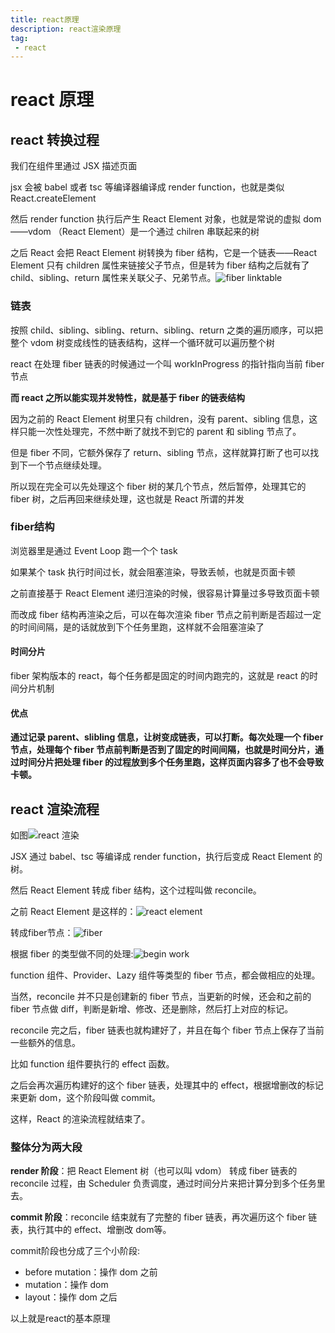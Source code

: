 ```yaml
---
title: react原理
description: react渲染原理
tag:
 - react
---
```


# react 原理

## react 转换过程

我们在组件里通过 JSX 描述页面

jsx 会被 babel 或者 tsc 等编译器编译成 render function，也就是类似 React.createElement

然后 render function 执行后产生 React Element 对象，也就是常说的虚拟 dom——vdom （React Element）是一个通过 chilren 串联起来的树

之后 React 会把 React Element 树转换为 fiber 结构，它是一个链表——React Element 只有 children 属性来链接父子节点，但是转为 fiber 结构之后就有了 child、sibling、return 属性来关联父子、兄弟节点。![fiber linktable](https://p6-juejin.byteimg.com/tos-cn-i-k3u1fbpfcp/c24402bd7f224b32a5c16ef901d9be72~tplv-k3u1fbpfcp-jj-mark:2079:0:0:0:q75.awebp#?w=1514&h=394&s=31640&e=png&b=ffffff)

### 链表

按照 child、sibling、sibling、return、sibling、return 之类的遍历顺序，可以把整个 vdom 树变成线性的链表结构，这样一个循环就可以遍历整个树

react 在处理 fiber 链表的时候通过一个叫 workInProgress 的指针指向当前 fiber 节点

**而 react 之所以能实现并发特性，就是基于 fiber 的链表结构**

因为之前的 React Element 树里只有 children，没有 parent、sibling 信息，这样只能一次性处理完，不然中断了就找不到它的 parent 和 sibling 节点了。

但是 fiber 不同，它额外保存了 return、sibling 节点，这样就算打断了也可以找到下一个节点继续处理。

所以现在完全可以先处理这个 fiber 树的某几个节点，然后暂停，处理其它的 fiber 树，之后再回来继续处理，这也就是 React 所谓的并发

### fiber结构

浏览器里是通过 Event Loop 跑一个个 task

如果某个 task 执行时间过长，就会阻塞渲染，导致丢帧，也就是页面卡顿

之前直接基于 React Element 递归渲染的时候，很容易计算量过多导致页面卡顿

而改成 fiber 结构再渲染之后，可以在每次渲染 fiber 节点之前判断是否超过一定的时间间隔，是的话就放到下个任务里跑，这样就不会阻塞渲染了

#### 时间分片

fiber 架构版本的 react，每个任务都是固定的时间内跑完的，这就是 react 的时间分片机制

#### 优点

**通过记录 parent、slibling 信息，让树变成链表，可以打断。每次处理一个 fiber 节点，处理每个 fiber 节点前判断是否到了固定的时间间隔，也就是时间分片，通过时间分片把处理 fiber 的过程放到多个任务里跑，这样页面内容多了也不会导致卡顿。**

## react 渲染流程

如图![react 渲染](https://p9-juejin.byteimg.com/tos-cn-i-k3u1fbpfcp/4b061ec85d9641799a8469d68738aa13~tplv-k3u1fbpfcp-jj-mark:2079:0:0:0:q75.awebp#?w=1304&h=740&s=251224&e=png&b=fefdfd)

JSX 通过 babel、tsc 等编译成 render function，执行后变成 React Element 的树。

然后 React Element 转成 fiber 结构，这个过程叫做 reconcile。

之前 React Element 是这样的：![react element](https://p3-juejin.byteimg.com/tos-cn-i-k3u1fbpfcp/2365411a4943452d80c2131c0d9e4921~tplv-k3u1fbpfcp-jj-mark:2079:0:0:0:q75.awebp#?w=958&h=552&s=243470&e=png&b=1e1d1d)

转成fiber节点：![fiber](https://p9-juejin.byteimg.com/tos-cn-i-k3u1fbpfcp/9af31e4963164a4782bbe45573b4be15~tplv-k3u1fbpfcp-jj-mark:2079:0:0:0:q75.awebp#?w=800&h=710&s=111403&e=png&b=1f1f1f)

根据 fiber 的类型做不同的处理:![begin work](https://p3-juejin.byteimg.com/tos-cn-i-k3u1fbpfcp/4914c89a34c447c3a1d3e317a336162e~tplv-k3u1fbpfcp-jj-mark:2079:0:0:0:q75.awebp#?w=954&h=1152&s=207539&e=png&b=202020)

function 组件、Provider、Lazy 组件等类型的 fiber 节点，都会做相应的处理。

当然，reconcile 并不只是创建新的 fiber 节点，当更新的时候，还会和之前的 fiber 节点做 diff，判断是新增、修改、还是删除，然后打上对应的标记。

reconcile 完之后，fiber 链表也就构建好了，并且在每个 fiber 节点上保存了当前一些额外的信息。

比如 function 组件要执行的 effect 函数。

之后会再次遍历构建好的这个 fiber 链表，处理其中的 effect，根据增删改的标记来更新 dom，这个阶段叫做 commit。

这样，React 的渲染流程就结束了。

### 整体分为两大段

**render 阶段**：把 React Element 树（也可以叫 vdom） 转成 fiber 链表的 reconcile 过程，由 Scheduler 负责调度，通过时间分片来把计算分到多个任务里去。

**commit 阶段**：reconcile 结束就有了完整的 fiber 链表，再次遍历这个 fiber 链表，执行其中的 effect、增删改 dom等。

commit阶段也分成了三个小阶段:
+ before mutation：操作 dom 之前
+ mutation：操作 dom
+ layout：操作 dom 之后

以上就是react的基本原理